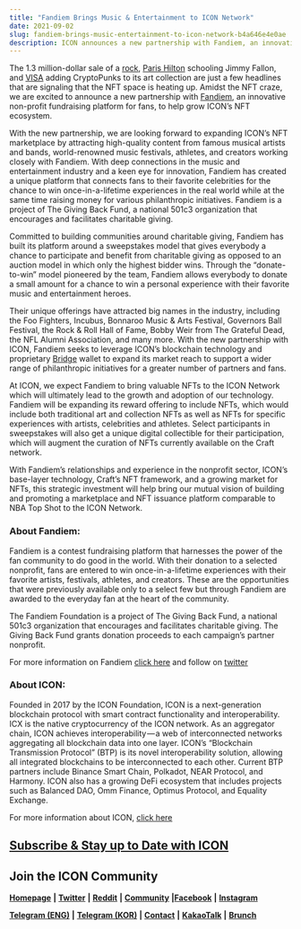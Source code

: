 ```yaml
---
title: "Fandiem Brings Music & Entertainment to ICON Network"
date: 2021-09-02
slug: fandiem-brings-music-entertainment-to-icon-network-b4a646e4e0ae
description: ICON announces a new partnership with Fandiem, an innovative non-profit fundraising platform for fans, to help grow ICON’s NFT ecosystem
---
```


The 1.3 million-dollar sale of a [rock](https://www.cnbc.com/video/2021/08/24/etherrock-nft-sells-for-1-point-3-million-sale-prices-jump-in-week.html), [Paris Hilton](https://www.youtube.com/watch?v=oiN1_6pb_eE) schooling Jimmy Fallon, and [VISA](https://hypebeast.com/2021/8/visa-enters-nfts-cryptopunk-7610-acquisition-interview) adding CryptoPunks to its art collection are just a few headlines that are signaling that the NFT space is heating up. Amidst the NFT craze, we are excited to announce a new partnership with [Fandiem](http://winwith.fandiem.com/press-release-icon), an innovative non-profit fundraising platform for fans, to help grow ICON’s NFT ecosystem.

With the new partnership, we are looking forward to expanding ICON’s NFT marketplace by attracting high-quality content from famous musical artists and bands, world-renowned music festivals, athletes, and creators working closely with Fandiem. With deep connections in the music and entertainment industry and a keen eye for innovation, Fandiem has created a unique platform that connects fans to their favorite celebrities for the chance to win once-in-a-lifetime experiences in the real world while at the same time raising money for various philanthropic initiatives. Fandiem is a project of The Giving Back Fund, a national 501c3 organization that encourages and facilitates charitable giving.

Committed to building communities around charitable giving, Fandiem has built its platform around a sweepstakes model that gives everybody a chance to participate and benefit from charitable giving as opposed to an auction model in which only the highest bidder wins. Through the “donate-to-win” model pioneered by the team, Fandiem allows everybody to donate a small amount for a chance to win a personal experience with their favorite music and entertainment heroes.

Their unique offerings have attracted big names in the industry, including the Foo Fighters, Incubus, Bonnaroo Music & Arts Festival, Governors Ball Festival, the Rock & Roll Hall of Fame, Bobby Weir from The Grateful Dead, the NFL Alumni Association, and many more. With the new partnership with ICON, Fandiem seeks to leverage ICON’s blockchain technology and proprietary [Bridge](https://bridgepay.money/) wallet to expand its market reach to support a wider range of philanthropic initiatives for a greater number of partners and fans.

At ICON, we expect Fandiem to bring valuable NFTs to the ICON Network which will ultimately lead to the growth and adoption of our technology. Fandiem will be expanding its reward offering to include NFTs, which would include both traditional art and collection NFTs as well as NFTs for specific experiences with artists, celebrities and athletes. Select participants in sweepstakes will also get a unique digital collectible for their participation, which will augment the curation of NFTs currently available on the Craft network.

With Fandiem’s relationships and experience in the nonprofit sector, ICON’s base-layer technology, Craft’s NFT framework, and a growing market for NFTs, this strategic investment will help bring our mutual vision of building and promoting a marketplace and NFT issuance platform comparable to NBA Top Shot to the ICON Network.

### **About Fandiem:**

Fandiem is a contest fundraising platform that harnesses the power of the fan community to do good in the world. With their donation to a selected nonprofit, fans are entered to win once-in-a-lifetime experiences with their favorite artists, festivals, athletes, and creators. These are the opportunities that were previously available only to a select few but through Fandiem are awarded to the everyday fan at the heart of the community.

The Fandiem Foundation is a project of The Giving Back Fund, a national 501c3 organization that encourages and facilitates charitable giving. The Giving Back Fund grants donation proceeds to each campaign’s partner nonprofit.

For more information on Fandiem [click here](http://www.fandiem.com) and follow on [twitter](https://twitter.com/winwithfandiem)

### **About ICON:**

Founded in 2017 by the ICON Foundation, ICON is a next-generation blockchain protocol with smart contract functionality and interoperability. ICX is the native cryptocurrency of the ICON network. As an aggregator chain, ICON achieves interoperability — a web of interconnected networks aggregating all blockchain data into one layer. ICON’s “Blockchain Transmission Protocol” (BTP) is its novel interoperability solution, allowing all integrated blockchains to be interconnected to each other. Current BTP partners include Binance Smart Chain, Polkadot, NEAR Protocol, and Harmony. ICON also has a growing DeFi ecosystem that includes projects such as Balanced DAO, Omm Finance, Optimus Protocol, and Equality Exchange.

For more information about ICON, [click here](https://iconrepublic.org/)

## [Subscribe & Stay up to Date with ICON](http://eepurl.com/c1P6aD)

## Join the ICON Community

[**Homepage**](https://iconrepublic.org/) **|** [**Twitter**](https://twitter.com/helloiconworld) **|** [**Reddit**](https://www.reddit.com/r/helloicon/) **|** [**Community**](https://forum.icon.community/) **|**[**Facebook**](https://www.facebook.com/helloicon/) **|** [**Instagram**](https://www.instagram.com/helloiconworld/)

[**Telegram (ENG)**](https://t.me/hello_iconworld) **|** [**Telegram (KOR)**](https://t.me/iconkorea) **|** [**Contact**](mailto:hello@icon.foundation) **|** [**KakaoTalk**](https://open.kakao.com/o/gMAFhdS) **|** [**Brunch**](https://brunch.co.kr/@helloiconworld)

